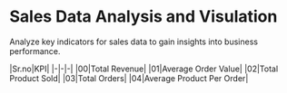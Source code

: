 # Sales Data Analysis and Visulation 
Analyze key indicators for sales data to gain insights into business performance.

|Sr.no|KPI|
|-|-|-|
|00|Total Revenue|
|01|Average Order Value|
|02|Total Product Sold|
|03|Total Orders|
|04|Average Product Per Order|
